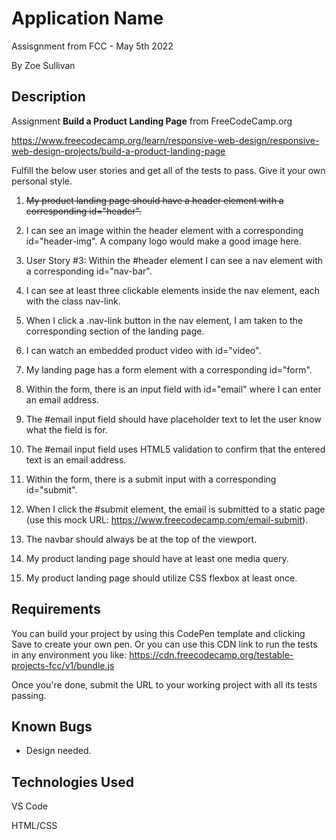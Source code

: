 # Application Name

Assisgnment from FCC - May 5th 2022

By Zoe Sullivan

## Description

Assignment **Build a Product Landing Page** from FreeCodeCamp.org

<https://www.freecodecamp.org/learn/responsive-web-design/responsive-web-design-projects/build-a-product-landing-page>

Fulfill the below user stories and get all of the tests to pass. Give it your own personal style.

1. ~~My product landing page should have a header element with a corresponding id="header".~~

2. I can see an image within the header element with a corresponding id="header-img". A company logo would make a good image here.

3. User Story #3: Within the #header element I can see a nav element with a corresponding id="nav-bar".

4. I can see at least three clickable elements inside the nav element, each with the class nav-link.

5. When I click a .nav-link button in the nav element, I am taken to the corresponding section of the landing page.

6. I can watch an embedded product video with id="video".

7. My landing page has a form element with a corresponding id="form".

8. Within the form, there is an input field with id="email" where I can enter an email address.

9. The #email input field should have placeholder text to let the user know what the field is for.

10. The #email input field uses HTML5 validation to confirm that the entered text is an email address.

11. Within the form, there is a submit input with a corresponding id="submit".

12. When I click the #submit element, the email is submitted to a static page (use this mock URL: https://www.freecodecamp.com/email-submit).

13. The navbar should always be at the top of the viewport.

14. My product landing page should have at least one media query.

15. My product landing page should utilize CSS flexbox at least once.

## Requirements

You can build your project by using this CodePen template and clicking Save to create your own pen. Or you can use this CDN link to run the tests in any environment you like: <https://cdn.freecodecamp.org/testable-projects-fcc/v1/bundle.js>

Once you're done, submit the URL to your working project with all its tests passing.

## Known Bugs

- Design needed.

## Technologies Used

VS Code

HTML/CSS